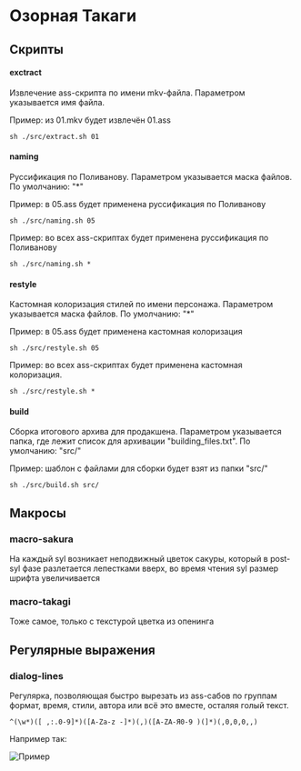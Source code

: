 # Озорная Такаги


## Скрипты

#### exctract

Извлечение ass-скрипта по имени mkv-файла. Параметром указывается имя файла.

Пример: из 01.mkv будет извлечён 01.ass

```
sh ./src/extract.sh 01
```

#### naming

Руссификация по Поливанову. Параметром указывается маска файлов. По умолчанию: "*"

Пример: в 05.ass будет применена руссификация по Поливанову

```
sh ./src/naming.sh 05
```

Пример: во всех ass-скриптах будет применена руссификация по Поливанову

```
sh ./src/naming.sh *
```

#### restyle

Кастомная колоризация стилей по имени персонажа. Параметром указывается маска файлов. По умолчанию: "*"

Пример: в 05.ass будет применена кастомная колоризация

```
sh ./src/restyle.sh 05
```

Пример: во всех ass-скриптах будет применена кастомная колоризация.

```
sh ./src/restyle.sh *
```

#### build

Сборка итогового архива для продакшена. Параметром указывается папка, где лежит список для архивации "building_files.txt". По умолчанию: "src/"

Пример: шаблон с файлами для сборки будет взят из папки "src/"

```
sh ./src/build.sh src/
```


## Макросы

### macro-sakura

На каждый syl возникает неподвижный цветок сакуры, который в post-syl фазе разлетается лепестками вверх, во время чтения syl размер шрифта увеличивается

### macro-takagi

Тоже самое, только с текстурой цветка из опенинга

## Регулярные выражения

### dialog-lines

Регулярка, позволяющая быстро вырезать из ass-сабов по группам формат, время, стили, автора или всё это вместе, осталяя голый текст.

```{regexp}
^(\w*)([ ,:.0-9]*)([A-Za-z -]*)(,)([A-ZА-Я0-9 )(]*)(,0,0,0,,)
```

Например так:
 
<img src="https://sun1-5.userapi.com/c824203/v824203373/f77f0/MXoskLGadHc.jpg" alt="Пример">
